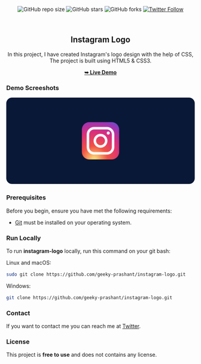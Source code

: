 <div align="center">
  
  ![GitHub repo size](https://img.shields.io/github/repo-size/geeky-prashant/instagram-logo)
  ![GitHub stars](https://img.shields.io/github/stars/geeky-prashant/instagram-logo)
  ![GitHub forks](https://img.shields.io/github/forks/geeky-prashant/instagram-logo?style=social)
  [![Twitter Follow](https://img.shields.io/twitter/follow/geekyprashant?style=social)](https://twitter.com/intent/follow?screen_name=geekyprashant)
 
  <br />

  <h2 align="center">Instagram Logo</h2>

  In this project, I have created Instagram's logo design with the help of CSS, The project is built using HTML5 & CSS3.

  <a href="https://geeky-prashant.github.io/instagram-logo/"><strong>➥ Live Demo</strong></a>

</div>

### Demo Screeshots

![Instagram Logo Desktop Demo](./readme-images/Instagram-Logo.png "Desktop Demo")

### Prerequisites

Before you begin, ensure you have met the following requirements:

* [Git](https://git-scm.com/downloads "Download Git") must be installed on your operating system.

### Run Locally

To run **instagram-logo** locally, run this command on your git bash:

Linux and macOS:

```bash
sudo git clone https://github.com/geeky-prashant/instagram-logo.git
```

Windows:

```bash
git clone https://github.com/geeky-prashant/instagram-logo.git
```

### Contact

If you want to contact me you can reach me at [Twitter](https://www.twitter.com/geekyprashant).

### License

This project is **free to use** and does not contains any license.
